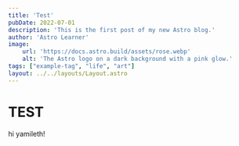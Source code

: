 ```yaml
---
title: 'Test'
pubDate: 2022-07-01
description: 'This is the first post of my new Astro blog.'
author: 'Astro Learner'
image:
    url: 'https://docs.astro.build/assets/rose.webp'
    alt: 'The Astro logo on a dark background with a pink glow.'
tags: ["example-tag", "life", "art"]
layout: ../../layouts/Layout.astro
---
```


# TEST

hi yamileth!
